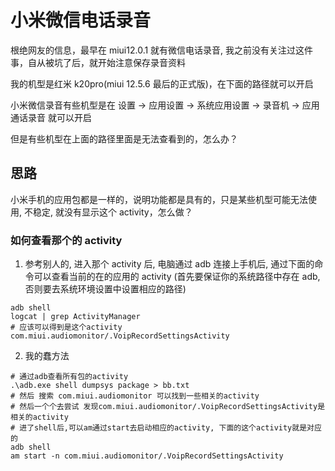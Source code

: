 # 小米微信电话录音

根绝网友的信息，最早在 miui12.0.1 就有微信电话录音, 我之前没有关注过这件事，自从被坑了后，就开始注意保存录音资料

我的机型是红米 k20pro(miui 12.5.6 最后的正式版)，在下面的路径就可以开启

小米微信录音有些机型是在 设置 -> 应用设置 -> 系统应用设置 -> 录音机 -> 应用通话录音 就可以开启

但是有些机型在上面的路径里面是无法查看到的，怎么办？

## 思路

小米手机的应用包都是一样的，说明功能都是具有的，只是某些机型可能无法使用, 不稳定, 就没有显示这个 activity，怎么做？

### 如何查看那个的 activity

1. 参考别人的, 进入那个 activity 后, 电脑通过 adb 连接上手机后, 通过下面的命令可以查看当前的在的应用的 activity (首先要保证你的系统路径中存在 adb,否则要去系统环境设置中设置相应的路径)

```shell
adb shell
logcat | grep ActivityManager
# 应该可以得到是这个activity com.miui.audiomonitor/.VoipRecordSettingsActivity
```

2. 我的蠢方法

```shell
# 通过adb查看所有包的activity
.\adb.exe shell dumpsys package > bb.txt
# 然后 搜索 com.miui.audiomonitor 可以找到一些相关的activity
# 然后一个个去尝试 发现com.miui.audiomonitor/.VoipRecordSettingsActivity是相关的activity
# 进了shell后,可以am通过start去启动相应的activity, 下面的这个activity就是对应的
adb shell
am start -n com.miui.audiomonitor/.VoipRecordSettingsActivity
```
